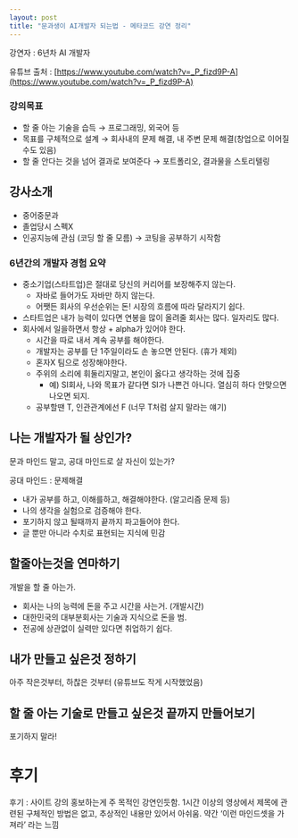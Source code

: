 ```yaml
---
layout: post
title: "문과생이 AI개발자 되는법 - 메타코드 강연 정리"
---
```

강연자 : 6년차 AI 개발자

유튜브 출처 : [https://www.youtube.com/watch?v=_P_fizd9P-A](https://www.youtube.com/watch?v=_P_fizd9P-A)

### 강의목표

- 할 줄 아는 기술을 습득 → 프로그래밍, 외국어 등
- 목표를 구체적으로 설계 → 회사내의 문제 해결, 내 주변 문제 해결(창업으로 이어질수도 있음)
- 할 줄 안다는 것을 넘어 결과로 보여준다 → 포트폴리오, 결과물을 스토리텔링

## 강사소개

- 중어중문과
- 졸업당시 스펙X
- 인공지능에 관심 (코딩 할 줄 모름) → 코팅을 공부하기 시작함

### 6년간의 개발자 경험 요약

- 중소기업(스타트업)은 절대로 당신의 커리어를 보장해주지 않는다.
  - 자바로 들어가도 자바만 하지 않는다.
  - 어쨋든 회사의 우선순위는 돈! 시장의 흐름에 따라 달라지기 쉽다.
- 스타트업은 내가 능력이 있다면 연봉을 많이 올려줄 회사는 많다. 일자리도 많다.
- 회사에서 일을하면서 항상 + alpha가 있어야 한다.
  - 시간을 따로 내서 계속 공부를 해야한다.
  - 개발자는 공부를 단 1주일이라도 손 놓으면 안된다. (휴가 제외)
  - 혼자X 팀으로 성장해야한다.
  - 주위의 소리에 휘둘리지말고, 본인이 옳다고 생각하는 것에 집중
    - 예) SI회사, 나와 목표가 같다면 SI가 나쁜건 아니다. 열심히 하다 안맞으면 나오면 되지.
  - 공부할땐 T, 인관관계에선 F (너무 T처럼 살지 말라는 얘기)

## 나는 개발자가 될 상인가?

문과 마인드 말고, 공대 마인드로 살 자신이 있는가?

공대 마인드 : 문제해결

- 내가 공부를 하고, 이해를하고, 해결해야한다. (알고리즘 문제 등)
- 나의 생각을 실험으로 검증해야 한다.
- 포기하지 않고 될때까지 끝까지 파고들어야 한다.
- 글 뿐만 아니라 수치로 표현되는 지식에 민감

## 할줄아는것을 연마하기

개발을 할 줄 아는가.

- 회사는 나의 능력에 돈을 주고 시간을 사는거. (개발시간)
- 대한민국의 대부분회사는 기술과 지식으로 돈을 범.
- 전공에 상관없이 실력만 있다면 취업하기 쉽다.

## 내가 만들고 싶은것 정하기

아주 작은것부터, 하찮은 것부터 (유튜브도 작게 시작했었음)

## 할 줄 아는 기술로 만들고 싶은것 끝까지 만들어보기

포기하지 말라!

# 후기

후기 : 사이트 강의 홍보하는게 주 목적인 강연인듯함. 1시간 이상의 영상에서 제목에 관련된 구체적인 방법은 없고, 추상적인 내용만 있어서 아쉬움. 약간 ‘이런 마인드셋을 가져라’ 라는 느낌
